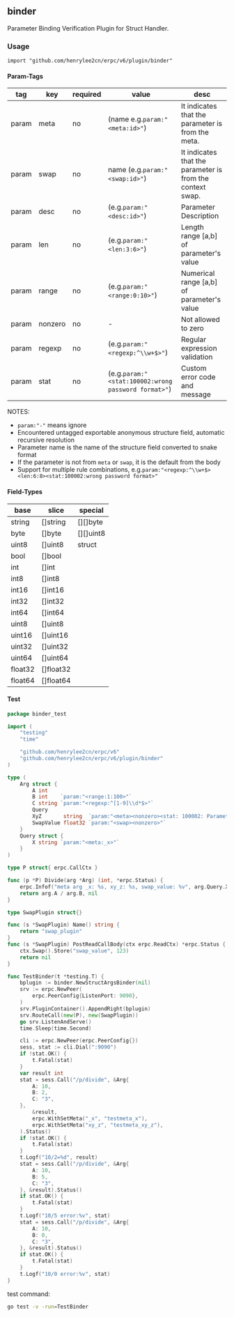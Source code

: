 ## binder

Parameter Binding Verification Plugin for Struct Handler.

### Usage

`import "github.com/henrylee2cn/erpc/v6/plugin/binder"`

#### Param-Tags

tag   |   key    | required |     value     |   desc
------|----------|----------|---------------|----------------------------------
param |   meta    | no |  (name e.g.`param:"<meta:id>"`)  | It indicates that the parameter is from the meta.
param |   swap    | no |   name (e.g.`param:"<swap:id>"`)  | It indicates that the parameter is from the context swap.
param |   desc   |      no      |     (e.g.`param:"<desc:id>"`)   | Parameter Description
param |   len    |      no      |   (e.g.`param:"<len:3:6>"`)  | Length range [a,b] of parameter's value
param |   range  |      no      |   (e.g.`param:"<range:0:10>"`)   | Numerical range [a,b] of parameter's value
param |  nonzero |      no      |    -    | Not allowed to zero
param |  regexp  |      no      |   (e.g.`param:"<regexp:^\\w+$>"`)  | Regular expression validation
param |   stat   |      no      |(e.g.`param:"<stat:100002:wrong password format>"`)| Custom error code and message

NOTES:

* `param:"-"` means ignore
* Encountered untagged exportable anonymous structure field, automatic recursive resolution
* Parameter name is the name of the structure field converted to snake format
* If the parameter is not from `meta` or `swap`, it is the default from the body
* Support for multiple rule combinations, e.g.`param:"<regexp:^\\w+$><len:6:8><stat:100002:wrong password format>"`

#### Field-Types

base    |   slice    | special
--------|------------|------------
string  |  []string  | [][]byte
byte    |  []byte    | [][]uint8
uint8   |  []uint8   | struct
bool    |  []bool    |
int     |  []int     |
int8    |  []int8    |
int16   |  []int16   |
int32   |  []int32   |
int64   |  []int64   |
uint8   |  []uint8   |
uint16  |  []uint16  |
uint32  |  []uint32  |
uint64  |  []uint64  |
float32 |  []float32 |
float64 |  []float64 |


#### Test

```go
package binder_test

import (
	"testing"
	"time"

	"github.com/henrylee2cn/erpc/v6"
	"github.com/henrylee2cn/erpc/v6/plugin/binder"
)

type (
	Arg struct {
		A int
		B int    `param:"<range:1:100>"`
		C string `param:"<regexp:^[1-9]\\d*$>"`
		Query
		XyZ       string  `param:"<meta><nonzero><stat: 100002: Parameter cannot be empty>"`
		SwapValue float32 `param:"<swap><nonzero>"`
	}
	Query struct {
		X string `param:"<meta:_x>"`
	}
)

type P struct{ erpc.CallCtx }

func (p *P) Divide(arg *Arg) (int, *erpc.Status) {
	erpc.Infof("meta arg _x: %s, xy_z: %s, swap_value: %v", arg.Query.X, arg.XyZ, arg.SwapValue)
	return arg.A / arg.B, nil
}

type SwapPlugin struct{}

func (s *SwapPlugin) Name() string {
	return "swap_plugin"
}
func (s *SwapPlugin) PostReadCallBody(ctx erpc.ReadCtx) *erpc.Status {
	ctx.Swap().Store("swap_value", 123)
	return nil
}

func TestBinder(t *testing.T) {
	bplugin := binder.NewStructArgsBinder(nil)
	srv := erpc.NewPeer(
		erpc.PeerConfig{ListenPort: 9090},
	)
	srv.PluginContainer().AppendRight(bplugin)
	srv.RouteCall(new(P), new(SwapPlugin))
	go srv.ListenAndServe()
	time.Sleep(time.Second)

	cli := erpc.NewPeer(erpc.PeerConfig{})
	sess, stat := cli.Dial(":9090")
	if !stat.OK() {
		t.Fatal(stat)
	}
	var result int
	stat = sess.Call("/p/divide", &Arg{
		A: 10,
		B: 2,
		C: "3",
	},
		&result,
		erpc.WithSetMeta("_x", "testmeta_x"),
		erpc.WithSetMeta("xy_z", "testmeta_xy_z"),
	).Status()
	if !stat.OK() {
		t.Fatal(stat)
	}
	t.Logf("10/2=%d", result)
	stat = sess.Call("/p/divide", &Arg{
		A: 10,
		B: 5,
		C: "3",
	}, &result).Status()
	if stat.OK() {
		t.Fatal(stat)
	}
	t.Logf("10/5 error:%v", stat)
	stat = sess.Call("/p/divide", &Arg{
		A: 10,
		B: 0,
		C: "3",
	}, &result).Status()
	if stat.OK() {
		t.Fatal(stat)
	}
	t.Logf("10/0 error:%v", stat)
}
```

test command:

```sh
go test -v -run=TestBinder
```